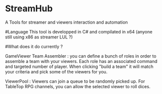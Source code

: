 # StreamHub
A Tools for streamer and viewers interaction and automation

#Language 
This tool is developped in C# and compilated in x64 (anyone still using x86 as streamer LUL ?)

#What does it do currently ?

GameViewer Team Assembler : you can define a bunch of roles in order to assemble a team with your viewers. Each role has an associated command and targeted number of player. When clicking "build a team" it will match your criteria and pick some of the viewers for you.

ViewerPool : Viewers can join a queue to be randomly picked up. For TableTop RPG channels, you can allow the selected viewer to roll dices.
